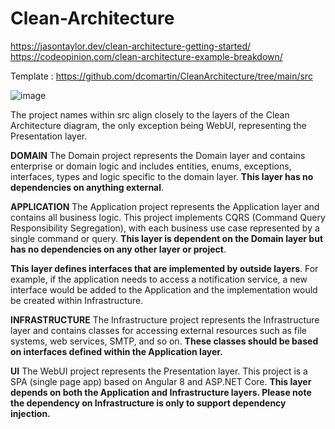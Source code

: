 # Clean-Architecture

https://jasontaylor.dev/clean-architecture-getting-started/<br>
https://codeopinion.com/clean-architecture-example-breakdown/<br>

Template : https://github.com/dcomartin/CleanArchitecture/tree/main/src

![image](https://github.com/vishnu01/Clean-Architecture/assets/10369261/f5257539-223d-433a-a376-4982626f8aac)

The project names within src align closely to the layers of the Clean Architecture diagram, the only exception being WebUI, representing the Presentation layer.

**DOMAIN**
The Domain project represents the Domain layer and contains enterprise or domain logic and includes entities, enums, exceptions, interfaces, types and logic specific to the domain layer. **This layer has no dependencies on anything external**.

**APPLICATION**
The Application project represents the Application layer and contains all business logic. This project implements CQRS (Command Query Responsibility Segregation), with each business use case represented by a single command or query. **This layer is dependent on the Domain layer but has no dependencies on any other layer or project**. 

**This layer defines interfaces that are implemented by outside layers**. For example, if the application needs to access a notification service, a new interface would be added to the Application and the implementation would be created within Infrastructure.

**INFRASTRUCTURE**
The Infrastructure project represents the Infrastructure layer and contains classes for accessing external resources such as file systems, web services, SMTP, and so on. 
**These classes should be based on interfaces defined within the Application layer.**

**UI**
The WebUI project represents the Presentation layer. This project is a SPA (single page app) based on Angular 8 and ASP.NET Core. 
**This layer depends on both the Application and Infrastructure layers. Please note the dependency on Infrastructure is only to support dependency injection.**
